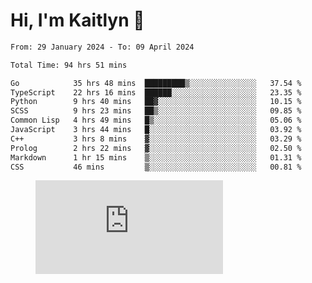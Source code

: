 # Hi, I'm Kaitlyn 👋
<!--START_SECTION:waka-->

```txt
From: 29 January 2024 - To: 09 April 2024

Total Time: 94 hrs 51 mins

Go            35 hrs 48 mins  █████████▒░░░░░░░░░░░░░░░   37.54 %
TypeScript    22 hrs 16 mins  ██████░░░░░░░░░░░░░░░░░░░   23.35 %
Python        9 hrs 40 mins   ██▓░░░░░░░░░░░░░░░░░░░░░░   10.15 %
SCSS          9 hrs 23 mins   ██▒░░░░░░░░░░░░░░░░░░░░░░   09.85 %
Common Lisp   4 hrs 49 mins   █▒░░░░░░░░░░░░░░░░░░░░░░░   05.06 %
JavaScript    3 hrs 44 mins   █░░░░░░░░░░░░░░░░░░░░░░░░   03.92 %
C++           3 hrs 8 mins    ▓░░░░░░░░░░░░░░░░░░░░░░░░   03.29 %
Prolog        2 hrs 22 mins   ▓░░░░░░░░░░░░░░░░░░░░░░░░   02.50 %
Markdown      1 hr 15 mins    ▒░░░░░░░░░░░░░░░░░░░░░░░░   01.31 %
CSS           46 mins         ▒░░░░░░░░░░░░░░░░░░░░░░░░   00.81 %
```

<!--END_SECTION:waka-->

<figure><embed src="https://wakatime.com/share/@018d58bc-3d22-46c9-b2d7-4ed36fb8172d/243b5d9b-77cd-4133-89ff-dcc8f225fa18.svg"></embed></figure>
